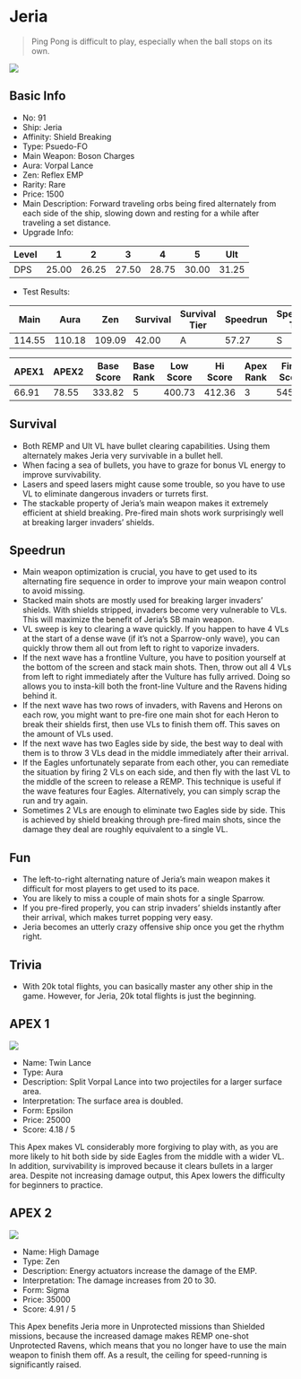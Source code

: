 # Jeria

> Ping Pong is difficult to play, especially when the ball stops on its own.

<img src="/ships/ship_91.png" style={{zoom:1}}/>

## Basic Info

- No: 91
- Ship: Jeria
- Affinity: Shield Breaking
- Type: Psuedo-FO
- Main Weapon: Boson Charges
- Aura: Vorpal Lance
- Zen: Reflex EMP
- Rarity: Rare
- Price: 1500
- Main Description: Forward traveling orbs being fired alternately from each side of the ship, slowing down and resting for a while after traveling a set distance.
- Upgrade Info: 

| Level | 1 | 2 | 3 | 4 | 5 | Ult |
|--|--|--|--|--|--|--|
| DPS | 25.00 | 26.25 | 27.50 | 28.75 | 30.00 | 31.25 |

- Test Results: 

| Main | Aura | Zen | Survival | Survival Tier | Speedrun | Speedrun Tier | Fun | Fun Tier |
|--|--|--|--|--|--|--|--|--|
| 114.55 | 110.18 | 109.09 | 42.00 | A | 57.27 | S | 33.82 | B+ |

| APEX1 | APEX2 | Base Score | Base Rank | Low Score | Hi Score | Apex Rank | Final Score | FinalRank |
|--|--|--|--|--|--|--|--|--|
| 66.91 | 78.55 | 333.82 | 5 | 400.73 | 412.36 | 3 | 545.45 | 3 |

## Survival

- Both REMP and Ult VL have bullet clearing capabilities. Using them alternately makes Jeria very survivable in a bullet hell.
- When facing a sea of bullets, you have to graze for bonus VL energy to improve survivability.
- Lasers and speed lasers might cause some trouble, so you have to use VL to eliminate dangerous invaders or turrets first.
- The stackable property of Jeria’s main weapon makes it extremely efficient at shield breaking. Pre-fired main shots work surprisingly well at breaking larger invaders’ shields.

## Speedrun

- Main weapon optimization is crucial, you have to get used to its alternating fire sequence in order to improve your main weapon control to avoid missing. 
- Stacked main shots are mostly used for breaking larger invaders’ shields. With shields stripped, invaders become very vulnerable to VLs. This will maximize the benefit of Jeria’s SB main weapon.
- VL sweep is key to clearing a wave quickly. If you happen to have 4 VLs at the start of a dense wave (if it’s not a Sparrow-only wave), you can quickly throw them all out from left to right to vaporize invaders.
- If the next wave has a frontline Vulture, you have to position yourself at the bottom of the screen and stack main shots. Then, throw out all 4 VLs from left to right immediately after the Vulture has fully arrived. Doing so allows you to insta-kill both the front-line Vulture and the Ravens hiding behind it.
- If the next wave has two rows of invaders, with Ravens and Herons on each row, you might want to pre-fire one main shot for each Heron to break their shields first, then use VLs to finish them off. This saves on the amount of VLs used.
- If the next wave has two Eagles side by side, the best way to deal with them is to throw 3 VLs dead in the middle immediately after their arrival.
- If the Eagles unfortunately separate from each other, you can remediate the situation by firing 2 VLs on each side, and then fly with the last VL to the middle of the screen to release a REMP. This technique is useful if the wave features four Eagles. Alternatively, you can simply scrap the run and try again. 
- Sometimes 2 VLs are enough to eliminate two Eagles side by side. This is achieved by shield breaking through pre-fired main shots, since the damage they deal are roughly equivalent to a single VL.

## Fun

- The left-to-right alternating nature of Jeria’s main weapon makes it difficult for most players to get used to its pace.
- You are likely to miss a couple of main shots for a single Sparrow.
- If you pre-fired properly, you can strip invaders’ shields instantly after their arrival, which makes turret popping very easy.
- Jeria becomes an utterly crazy offensive ship once you get the rhythm right.

## Trivia

- With 20k total flights, you can basically master any other ship in the game. However, for Jeria, 20k total flights is just the beginning.

## APEX 1

<img src="/ships/ship_91_apex_1.png" style={{zoom:1}}/>

- Name: Twin Lance
- Type: Aura
- Description: Split Vorpal Lance into two projectiles for a larger surface area.
- Interpretation: The surface area is doubled.
- Form: Epsilon
- Price: 25000
- Score: 4.18 / 5

This Apex makes VL considerably more forgiving to play with, as you are more likely to hit both side by side Eagles from the middle with a wider VL. In addition, survivability is improved because it clears bullets in a larger area. Despite not increasing damage output, this Apex lowers the difficulty for beginners to practice.

## APEX 2

<img src="/ships/ship_91_apex_2.png" style={{zoom:1}}/>

- Name: High Damage
- Type: Zen
- Description: Energy actuators increase the damage of the EMP.
- Interpretation: The damage increases from 20 to 30.
- Form: Sigma
- Price: 35000
- Score: 4.91 / 5

This Apex benefits Jeria more in Unprotected missions than Shielded missions, because the increased damage makes REMP one-shot Unprotected Ravens, which means that you no longer have to use the main weapon to finish them off. As a result, the ceiling for speed-running is significantly raised.
